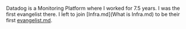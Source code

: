 Datadog is a Monitoring Platform where I worked for 7.5 years. I was the first evangelist there. I left to join [Infra.md](What is Infra.md) to be their first [evangelist.md](evangelist.md).
